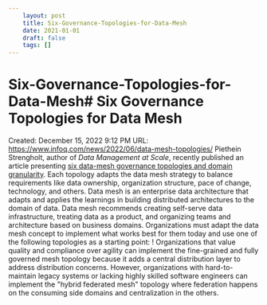 ```yaml
---
 	layout: post
 	title: Six-Governance-Topologies-for-Data-Mesh
 	date: 2021-01-01
 	draft: false
 	tags: []
---
```


# Six-Governance-Topologies-for-Data-Mesh# Six Governance Topologies for Data Mesh
Created: December 15, 2022 9:12 PM
URL: https://www.infoq.com/news/2022/06/data-mesh-topologies/
Piethein Strengholt, author of *Data Management at Scale*, recently published an article presenting [six data-mesh governance topologies and domain granularity](https://towardsdatascience.com/data-mesh-topologies-and-domain-granularity-65290a4ebb90).
Each topology adapts the data mesh strategy to balance requirements like data ownership, organization structure, pace of change, technology, and others.
Data mesh is an enterprise data architecture that adapts and applies the learnings in building distributed architectures to the domain of data.
Data mesh recommends creating self-serve data infrastructure, treating data as a product, and organizing teams and architecture based on business domains.
Organizations must adapt the data mesh concept to implement what works best for them today and use one of the following topologies as a starting point:
!
Organizations that value quality and compliance over agility can implement the fine-grained and fully governed mesh topology because it adds a central distribution layer to address distribution concerns.
However, organizations with hard-to-maintain legacy systems or lacking highly skilled software engineers can implement the "hybrid federated mesh" topology where federation happens on the consuming side domains and centralization in the others.
